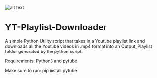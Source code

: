 ![alt text](https://i.imgur.com/X7ewg3w.png)

# YT-Playlist-Downloader
A simple Python Utility script that takes in a Youtube playlist link and downloads all the Youtube videos in .mp4 format into an Output_Playlist folder generated by the python script.

Requirements:
Python3 and pytube

Make sure to run: pip install pytube
